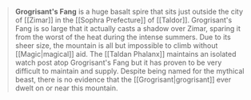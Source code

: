 > **Grogrisant's Fang** is a huge basalt spire that sits just outside the city of [[Zimar]] in the [[Sophra Prefecture]] of [[Taldor]]. Grogrisant's Fang is so large that it actually casts a shadow over Zimar, sparing it from the worst of the heat during the intense summers. Due to its sheer size, the mountain is all but impossible to climb without [[Magic|magical]] aid. The [[Taldan Phalanx]] maintains an isolated watch post atop Grogrisant's Fang but it has proven to be very difficult to maintain and supply. Despite being named for the mythical beast, there is no evidence that the [[Grogrisant|grogrisant]] ever dwelt on or near this mountain.








